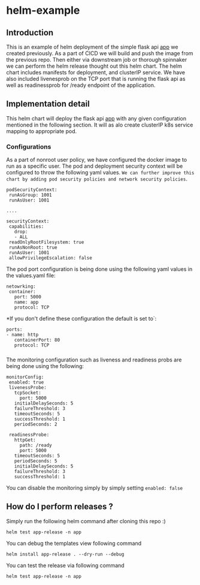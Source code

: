 # helm-example
## Introduction
This is an example of helm deployment of the simple flask api [app](https://github.com/shreyaspatel7/app-test) we created previously. As a part of CICD we will build and push the image from the previous repo. Then either via downstream job or thorough spinnaker we can perform the helm release thought out this helm chart. The helm chart includes manifests for deployment, and clusterIP service. We have also included livenesprob on the TCP port that is running the flask api as well as readinessprob for /ready endpoint of the application.


## Implementation detail

This helm chart will deploy the flask api [app](https://github.com/shreyaspatel7/app-test) with any given configuration mentioned in the following section. It will as alo create clusterIP k8s service mapping to appropriate pod.


### Configurations
As a part of nonroot user policy, we have configured the docker image to run as a specific user. The pod and deployment  security context will be configured to throw the following yaml values. `We can further improve this chart by adding pod security policies and network security policies`.

```
podSecurityContext:
 runAsGroup: 1001
 runAsUser: 1001

....

securityContext:
 capabilities:
   drop:
   - ALL
 readOnlyRootFilesystem: true
 runAsNonRoot: true
 runAsUser: 1001
 allowPrivilegeEscalation: false
```

The pod port configuration is being done using the following yaml values in the values.yaml file:


```
netowrking:
 container:
   port: 5000
   name: app
   protocol: TCP
```
*If you don't define these configuration the default is set to`:
```
ports:
- name: http
   containerPort: 80
   protocol: TCP
```

###
The monitoring configuration such as liveness and readiness probs are being done using the following:

```
monitorConfig:
 enabled: true
 livenessProbe:
   tcpSocket:
     port: 5000
   initialDelaySeconds: 5
   failureThreshold: 3
   timeoutSeconds: 5
   successThreshold: 1
   periodSeconds: 2

 readinessProbe:
   httpGet:
     path: /ready
     port: 5000
   timeoutSeconds: 5
   periodSeconds: 5
   initialDelaySeconds: 5
   failureThreshold: 3
   successThreshold: 1
 ```

You can disable the monitoring simply by simply setting `enabled: false`


## How do I perform releases ?

Simply run the following helm command after cloning this repo :)

```
helm test app-release -n app

```

You can debug the templates view following command

```
helm install app-release . --dry-run --debug
```

You can test the release via following command

```
helm test app-release -n app
```

